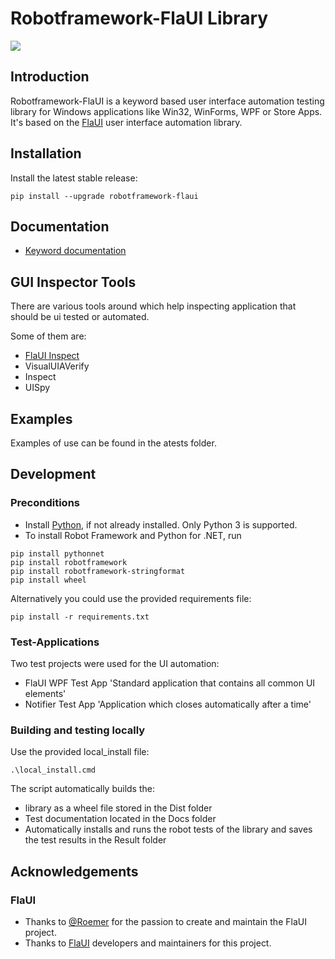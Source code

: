 # Robotframework-FlaUI Library

[<img src="https://img.shields.io/appveyor/tests/GDATACyberDefenseAG/robotframework-flaui">](https://ci.appveyor.com/project/GDATACyberDefenseAG/robotframework-flaui/build/tests)

## Introduction

Robotframework-FlaUI is a keyword based user interface automation testing library for Windows applications like Win32, WinForms, WPF or Store Apps.
It's based on the [FlaUI](https://github.com/FlaUI/FlaUI) user interface automation library.

## Installation

Install the latest stable release:

```
pip install --upgrade robotframework-flaui
```

## Documentation

*  [Keyword documentation](https://gdatasoftwareag.github.io/robotframework-flaui)

## GUI Inspector Tools

There are various tools around which help inspecting application that should be ui tested or automated. 

Some of them are:
* [FlaUI Inspect](https://github.com/FlaUI/FlaUInspect)
* VisualUIAVerify
* Inspect
* UISpy

## Examples

Examples of use can be found in the atests folder.

## Development

### Preconditions

* Install [Python](https://www.python.org/downloads/), if not already installed. Only Python 3 is supported.
* To install Robot Framework and Python for .NET, run
```
pip install pythonnet
pip install robotframework
pip install robotframework-stringformat
pip install wheel
```

Alternatively you could use the provided requirements file:
```
pip install -r requirements.txt
```

### Test-Applications

Two test projects were used for the UI automation:

* FlaUI WPF Test App 'Standard application that contains all common UI elements'
* Notifier Test App 'Application which closes automatically after a time'

### Building and testing locally

Use the provided local_install file:

```
.\local_install.cmd
```

The script automatically builds the:
  * library as a wheel file stored in the Dist folder
  * Test documentation located in the Docs folder
  * Automatically installs and runs the robot tests of the library and saves the test results in the Result folder

## Acknowledgements

### FlaUI

* Thanks to [@Roemer](https://github.com/Roemer) for the passion to create and maintain the FlaUI project.
* Thanks to [FlaUI](https://github.com/FlaUI/FlaUI) developers and maintainers for this project.
